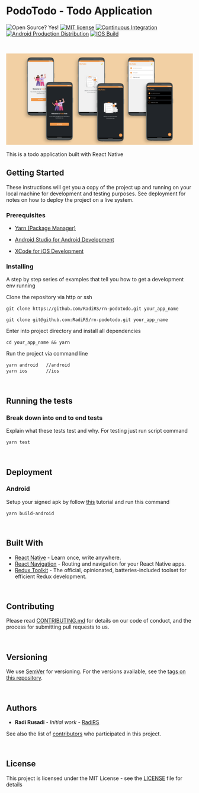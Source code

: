 # PodoTodo - Todo Application

![Open Source? Yes!](https://badgen.net/badge/Open%20Source%20%3F/Yes%21/blue?icon=github)
[![MIT license](https://img.shields.io/badge/License-MIT-blue.svg)](LICENSE)
[![Continuous Integration](https://github.com/RadiRS/rn-podotodo/actions/workflows/ci.yml/badge.svg)](https://github.com/RadiRS/rn-podotodo/actions/workflows/ci.yml)
[![Android Production Distribution](https://github.com/RadiRS/rn-podotodo/actions/workflows/cd-android-prod.yml/badge.svg)](https://github.com/RadiRS/rn-podotodo/actions/workflows/cd-android-prod.yml)
[![IOS Build](https://github.com/RadiRS/rn-podotodo/actions/workflows/ios-build.yml/badge.svg)](https://github.com/RadiRS/rn-podotodo/actions/workflows/ios-build.yml)

<p>&nbsp;</p>

![podotodo](data/banner.png)

This is a todo application built with React Native

## Getting Started

These instructions will get you a copy of the project up and running on your local machine for development and testing purposes. See deployment for notes on how to deploy the project on a live system.

### Prerequisites

- [Yarn (Package Manager)](https://yarnpkg.com)

- [Android Studio for Android Development](https://developer.android.com/studio)

- [XCode for iOS Development](https://developer.apple.com/xcode/)

### Installing

A step by step series of examples that tell you how to get a development env running

Clone the repository via http or ssh

```
git clone https://github.com/RadiRS/rn-podotodo.git your_app_name
```

```
git clone git@github.com:RadiRS/rn-podotodo.git your_app_name
```

Enter into project directory and install all dependencies

```
cd your_app_name && yarn
```

Run the project via command line

```
yarn android   //android
yarn ios       //ios
```

<p>&nbsp;</p>

## Running the tests

### Break down into end to end tests

Explain what these tests test and why.
For testing just run script command

```
yarn test
```

<p>&nbsp;</p>

## Deployment

### Android

Setup your signed apk by follow [this](https://facebook.github.io/react-native/docs/signed-apk-android) tutorial and run this command

```
yarn build-android
```

<p>&nbsp;</p>

## Built With

- [React Native](https://facebook.github.io/react-native) - Learn once, write anywhere.
- [React Navigation](https://reactnavigation.org) - Routing and navigation for your React Native apps.
- [Redux Toolkit](https://redux-toolkit.js.org) - The official, opinionated, batteries-included toolset for efficient Redux development.

<p>&nbsp;</p>

## Contributing

Please read [CONTRIBUTING.md](CONTRIBUTING.md) for details on our code of conduct, and the process for submitting pull requests to us.

<p>&nbsp;</p>

## Versioning

We use [SemVer](http://semver.org/) for versioning. For the versions available, see the [tags on this repository](https://github.com/RadiRS/rn-podotodo/tags).

<p>&nbsp;</p>

## Authors

- **Radi Rusadi** - _Initial work_ - [RadiRS](https://github.com/RadiRS)

See also the list of [contributors](https://github.com/RadiRS/rn-podotodo/contributors) who participated in this project.

<p>&nbsp;</p>

## License

This project is licensed under the MIT License - see the [LICENSE](LICENSE) file for details
